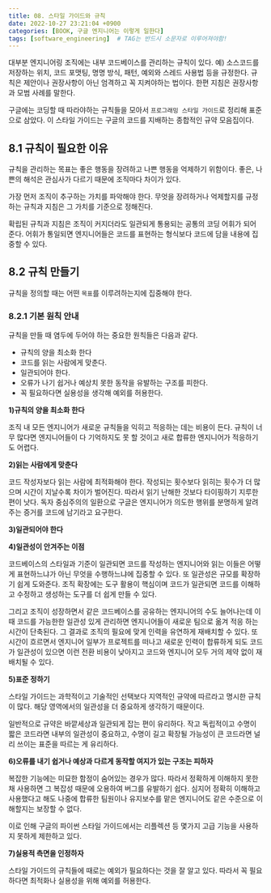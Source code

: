 ```yaml
---
title: 08. 스타일 가이드와 규칙
date: 2022-10-27 23:21:04 +0900
categories: [BOOK, 구글 엔지니어는 이렇게 일한다]
tags: [software_engineering]  # TAG는 반드시 소문자로 이루어져야함!
---
```


대부분 엔지니어링 조직에는 내부 코드베이스를 관리하는 규칙이 있다. 예) 소스코드를 저장하는 위치, 코드 포맷팅, 명명 방식, 패턴, 예외와 스레드 사용법 등을 규정한다. 규칙은 제안이나 권장사항이 아닌 엄격하고 꼭 지켜야하는 법이다. 한편 지침은 권장사항과 모범 사례를 말한다.

구글에는 코딩할 때 따라야하는 규칙들을 모아서 `프로그래밍 스타일 가이드`로 정리해 표준으로 삼았다. 이 스타일 가이드는 구글의 코드를 지배하는 종합적인 규약 모음집이다.

## 8.1 규칙이 필요한 이유
규칙을 관리하는 목표는 좋은 행동을 장려하고 나쁜 행동을 억제하기 위함이다. 좋은, 나쁜의 해석은 관심사가 다르기 때문에 조직마다 차이가 있다.

가장 먼저 조직이 추구하는 가치를 파악해야 한다. 무엇을 장려하거나 억제할지를 규정하는 규칙과 지침은 그 가치를 기준으로 정해진다.

확립된 규칙과 지침은 조직이 커지더라도 일관되게 통용되는 공통의 코딩 어휘가 되어 준다. 어휘가 통일되면 엔지니어들은 코드를 표현하는 형식보다 코드에 담을 내용에 집중할 수 있다.

## 8.2 규칙 만들기
규칙을 정의할 때는 어떤 `목표`를 이루려하는지에 집중해야 한다.

### 8.2.1 기본 원칙 안내
규칙을 만들 때 염두에 두어야 하는 중요한 원칙들은 다음과 같다.
* 규칙의 양을 최소화 한다
* 코드를 읽는 사람에게 맞춘다.
* 일관되어야 한다.
* 오류가 나기 쉽거나 예상치 못한 동작을 유발하는 구조를 피한다.
* 꼭 필요하다면 실용성을 생각해 예외를 허용한다.

__1)규칙의 양을 최소화 한다__

조직 내 모든 엔지니어가 새로운 규칙들을 익히고 적응하는 데는 비용이 든다. 규칙이 너무 많다면 엔지니어들이 다 기억하지도 못 할 것이고 새로 합류한 엔지니어가 적응하기도 어렵다.

__2)읽는 사람에게 맞춘다__

코드 작성자보다 읽는 사람에 최적화해야 한다. 작성되는 횟수보다 읽히는 횟수가 더 많으며 시간이 지날수록 차이가 벌어진다. 따라서 읽기 난해한 것보다 타이핑하기 지루한 편이 낫다. 독자 중심주의의 일환으로 구글은 엔지니어가 의도한 행위를 분명하게 알려주는 증거를 코드에 남기라고 요구한다.

__3)일관되어야 한다__

__4)일관성이 안겨주는 이점__

코드베이스의 스타일과 기준이 일관되면 코드를 작성하는 엔지니어와 읽는 이들은 어떻게 표현하느냐가 아닌 무엇을 수행하느냐에 집중할 수 있다. 또 일관성은 규모를 확장하기 쉽게 도와준다. 조직 확장에는 도구 활용이 핵심이며 코드가 일관되면 코드를 이해하고 수정하고 생성하는 도구를 더 쉽게 만들 수 있다.

그리고 조직이 성장하면서 같은 코드베이스를 공유하는 엔지니어의 수도 늘어나는데 이때 코드를 가능한한 일관성 있게 관리하면 엔지니어들이 새로운 팀으로 옮겨 적응 하는 시간이 단축된다. 그 결과로 조직의 필요에 맞게 인력을 유연하게 재배치할 수 있다. 또 시간이 흐르면서 엔지니어 일부가 프로젝트를 떠나고 새로운 인력이 합류하게 되도 코드가 일관성이 있으면 이런 전환 비용이 낮아지고 코드와 엔지니어 모두 거의 제약 없이 재배치될 수 있다.

__5)표준 정하기__

스타일 가이드는 과학적이고 기술적인 선택보다 지역적인 규약에 따르라고 명시한 규칙이 많다. 해당 영역에서의 일관성을 더 중요하게 생각하기 때문이다.

일반적으로 규약은 바깥세상과 일관되게 잡는 편이 유리하다. 작고 독립적이고 수명이 짧은 코드라면 내부의 일관성이 중요하고, 수명이 길고 확장될 가능성이 큰 코드라면 널리 쓰이는 표준을 따르는 게 유리하다.

__6)오류를 내기 쉽거나 예상과 다르게 동작할 여지가 있는 구조는 피하자__

복잡한 기능에는 미묘한 함정이 숨어있는 경우가 많다. 따라서 정확하게 이해하지 못한 채 사용하면 그 복잡성 때문에 오용하여 버그를 유발하기 쉽다. 심지어 정확히 이해하고 사용했다고 해도 나중에 합류한 팀원이나 유지보수를 맡은 엔지니어도 같은 수준으로 이해할지는 보장할 수 없다.

이로 인해 구글의 파이썬 스타일 가이드에서는 리플렉션 등 몇가지 고급 기능을 사용하지 못하게 제한하고 있다.

__7)실용적 측면을 인정하자__

스타일 가이드의 규칙들에 때로는 예외가 필요하다는 것을 잘 알고 있다. 따라서 꼭 필요하다면 최적화나 실용성을 위해 예외를 허용한다.
